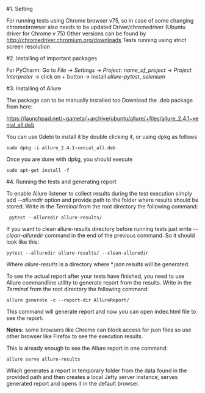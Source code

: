 #1. Setting

For running tests using Chrome browser v75, so in case of some changing chromebrowser also needs to be updated
Driver/chromedriver (Ubuntu driver for Chrome v 75)
Other versions can be found by http://chromedriver.chromium.org/downloads
Tests running using strict screen resolution 
 

#2. Installing of important packages

For PyCharm: Go to _File_ -> _Settings_ -> _Project: name_of_project_ -> _Project Interpreter_ ->
click on + button -> install _allure-pytest_, _selenium_

#3. Installing of Allure

The package can to be manually installed too
Download the .deb package from here:

https://launchpad.net/~qameta/+archive/ubuntu/allure/+files/allure_2.4.1~xenial_all.deb
    
You can use Gdebi to install it by double clicking it, or using dpkg as follows

    sudo dpkg -i allure_2.4.1~xenial_all.deb
    
Once you are done with dpkg, you should execute
    
    sudo apt-get install -f
    
#4. Running the tests and generating report

To enable Allure listener to collect results during the test execution simply add 
_--alluredir_ option and provide path to the folder where results should be stored. 
Write in the _Terminal_ from the root directory the following command:

     pytest --alluredir allure-results/

If you want to clean allure-results directory before running tests just write _--clean-alluredir_
command in the end of the previous command. So it should look like this:

    pytest --alluredir allure-results/ --clean-alluredir

Where _allure-results_ is a directory where *.json results will be generated.

To see the actual report after your tests have finished, you need to use Allure 
commandline utility to generate report from the results. Write in the _Terminal_ from the 
root directory the following command:

    allure generate -c --report-dir AllureReport/
    
This command will generate report and now you can open index.html file to see the report.

**Notes:** some browsers like Chrome can block access for json files so use other browser like Firefox
to see the execution results.

This is already enough to see the Allure report in one command:

    allure serve allure-results
    
Which generates a report in temporary folder from the data found in the provided path and then creates
a local Jetty server instance, serves generated report and opens it in the default browser.
